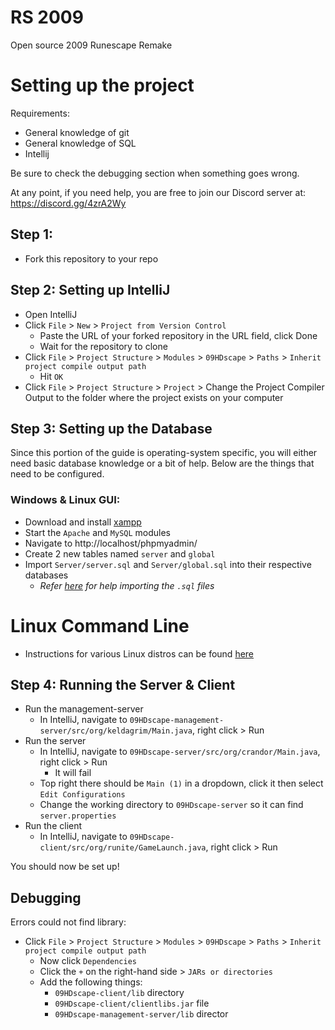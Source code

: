 # RS 2009
Open source 2009 Runescape Remake


# Setting up the project
Requirements:
- General knowledge of git
- General knowledge of SQL
- Intellij

Be sure to check the debugging section when something goes wrong.

At any point, if you need help, you are free to join our Discord server at: https://discord.gg/4zrA2Wy

## Step 1:
- Fork this repository to your repo

## Step 2: Setting up IntelliJ
- Open IntelliJ
- Click `File` > `New` > `Project from Version Control`
  - Paste the URL of your forked repository in the URL field, click Done
  - Wait for the repository to clone
- Click `File` > `Project Structure` > `Modules` > `09HDscape` > `Paths` > `Inherit project compile output path`
  - Hit `OK`
- Click `File` > `Project Structure` > `Project` > Change the Project Compiler Output to the folder where the project exists on your computer
  
## Step 3: Setting up the Database
Since this portion of the guide is operating-system specific, you will either need basic database knowledge or a bit of help. Below are the things that need to be configured.

### Windows & Linux GUI:
- Download and install [xampp](https://www.apachefriends.org/download.html)
- Start the `Apache` and `MySQL` modules
- Navigate to http://localhost/phpmyadmin/
- Create 2 new tables named `server` and `global`
- Import `Server/server.sql` and `Server/global.sql` into their respective databases
  - _Refer [here](https://www.thecodedeveloper.com/import-large-sql-files-xampp/) for help importing the `.sql` files_

# Linux Command Line
- Instructions for various Linux distros can be found [here](https://github.com/dginovker/RS-2009/tree/master/CompiledServer/Guides)


## Step 4: Running the Server & Client
- Run the management-server
  - In IntelliJ, navigate to `09HDscape-management-server/src/org/keldagrim/Main.java`, right click > Run
- Run the server
  - In IntelliJ, navigate to `09HDscape-server/src/org/crandor/Main.java`, right click > Run
    - It will fail
  - Top right there should be `Main (1)` in a dropdown, click it then select `Edit Configurations`
  - Change the working directory to `09HDscape-server` so it can find `server.properties`
- Run the client
  - In IntelliJ, navigate to `09HDscape-client/src/org/runite/GameLaunch.java`, right click > Run
  
You should now be set up!

## Debugging

Errors could not find library:
- Click `File` > `Project Structure` > `Modules` > `09HDscape` > `Paths` > `Inherit project compile output path`
  - Now click `Dependencies`
  - Click the `+` on the right-hand side > `JARs or directories`
  - Add the following things:
    - `09HDscape-client/lib` directory
    - `09HDscape-client/clientlibs.jar` file
    - `09HDscape-management-server/lib` director 
